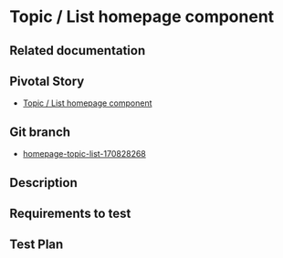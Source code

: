 <!-- Generate a new file using -->
<!-- sed -e "s/\Topic List homepage component/My story/" -e "s/\170828268/156128780/" -e "s/\homepage-topic-list-170828268/`git_current_branch`/g" template.md | tee "`git_current_branch`.md" -->

# Topic / List homepage component

## Related documentation

## Pivotal Story

* [Topic / List homepage component](https://www.pivotaltracker.com/story/show/170828268)

## Git branch

* [homepage-topic-list-170828268](https://github.com/HammerMuseum/hammer-video/tree/homepage-topic-list-170828268)

## Description

## Requirements to test

## Test Plan
